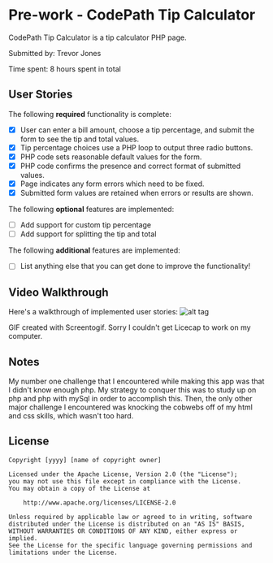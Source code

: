 # Pre-work - CodePath Tip Calculator

CodePath Tip Calculator is a tip calculator PHP page.

Submitted by: Trevor Jones

Time spent: 8 hours spent in total

## User Stories

The following **required** functionality is complete:
* [X] User can enter a bill amount, choose a tip percentage, and submit the form to see the tip and total values.
* [X] Tip percentage choices use a PHP loop to output three radio buttons.
* [X] PHP code sets reasonable default values for the form.
* [X] PHP code confirms the presence and correct format of submitted values.
* [X] Page indicates any form errors which need to be fixed.
* [X] Submitted form values are retained when errors or results are shown.

The following **optional** features are implemented:
* [ ] Add support for custom tip percentage
* [ ] Add support for splitting the tip and total

The following **additional** features are implemented:

* [ ] List anything else that you can get done to improve the functionality!

## Video Walkthrough

Here's a walkthrough of implemented user stories:
![alt tag](https://github.com/trjones15/CodePath_Tip/blob/master/Codepath2.gif)

GIF created with Screentogif. Sorry I couldn't get Licecap to work on my computer.

## Notes

My number one challenge that I encountered while making this app was that I didn't know enough php. My strategy to conquer this was to study up on php and php with mySql in order to accomplish this. Then, the only other major challenge I encountered was knocking the cobwebs off of my html and css skills, which wasn't too hard. 

## License

    Copyright [yyyy] [name of copyright owner]

    Licensed under the Apache License, Version 2.0 (the "License");
    you may not use this file except in compliance with the License.
    You may obtain a copy of the License at

        http://www.apache.org/licenses/LICENSE-2.0

    Unless required by applicable law or agreed to in writing, software
    distributed under the License is distributed on an "AS IS" BASIS,
    WITHOUT WARRANTIES OR CONDITIONS OF ANY KIND, either express or implied.
    See the License for the specific language governing permissions and
    limitations under the License.
